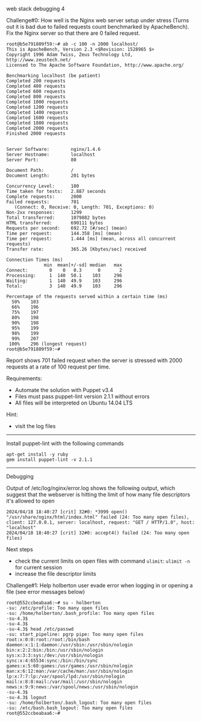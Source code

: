 web stack debugging 4

Challenge#0: How well is the Nginx web server setup under stress (Turns out it is bad due to failed requests count benchmarked by ApacheBench). Fix the Nginx server so that there are 0 failed request.

```
root@b5e791809f59:~# ab -c 100 -n 2000 localhost/
This is ApacheBench, Version 2.3 <$Revision: 1528965 $>
Copyright 1996 Adam Twiss, Zeus Technology Ltd, http://www.zeustech.net/
Licensed to The Apache Software Foundation, http://www.apache.org/

Benchmarking localhost (be patient)
Completed 200 requests
Completed 400 requests
Completed 600 requests
Completed 800 requests
Completed 1000 requests
Completed 1200 requests
Completed 1400 requests
Completed 1600 requests
Completed 1800 requests
Completed 2000 requests
Finished 2000 requests


Server Software:        nginx/1.4.6
Server Hostname:        localhost
Server Port:            80

Document Path:          /
Document Length:        201 bytes

Concurrency Level:      100
Time taken for tests:   2.887 seconds
Complete requests:      2000
Failed requests:        701
   (Connect: 0, Receive: 0, Length: 701, Exceptions: 0)
Non-2xx responses:      1299
Total transferred:      1079882 bytes
HTML transferred:       690111 bytes
Requests per second:    692.72 [#/sec] (mean)
Time per request:       144.358 [ms] (mean)
Time per request:       1.444 [ms] (mean, across all concurrent requests)
Transfer rate:          365.26 [Kbytes/sec] received

Connection Times (ms)
              min  mean[+/-sd] median   max
Connect:        0    0   0.3      0       2
Processing:     1  140  50.1    103     296
Waiting:        1  140  49.9    103     296
Total:          3  140  49.9    103     296

Percentage of the requests served within a certain time (ms)
  50%    103
  66%    196
  75%    197
  80%    198
  90%    198
  95%    199
  98%    199
  99%    207
 100%    296 (longest request)
root@b5e791809f59:~#
```

Report shows 701 failed request when the server is stressed with 2000 requests at a rate of 100 request per time.

Requirements:
- Automate the solution with Puppet v3.4
- Files must pass puppet-lint version 2.1.1 without errors
- All files will be interpreted on Ubuntu 14.04 LTS

Hint:
- visit the log files

---

Install puppet-lint with the following commands
```
apt-get install -y ruby
gem install puppet-lint -v 2.1.1
```

---

Debugging

Output of /etc/log/nginx/error.log shows the following output, which suggest that the webserver is hitting the limit of how many file descriptors it's allowed to open
```
2024/04/18 18:40:27 [crit] 32#0: *3999 open() "/usr/share/nginx/html/index.html" failed (24: Too many open files), client: 127.0.0.1, server: localhost, request: "GET / HTTP/1.0", host: "localhost"
2024/04/18 18:40:27 [crit] 32#0: accept4() failed (24: Too many open files)
```

Next steps
- check the current limits on open files with command `ulimit`: `ulimit -n` for current session
- increase the file descriptor limits

Challenge#1: Help holberton user evade error when logging in or opening a file (see error messages below)

```
root@552ccbeabaa6:~# su - holberton
-su: /etc/profile: Too many open files
-su: /home/holberton/.bash_profile: Too many open files
-su-4.3$
-su-4.3$
-su-4.3$ head /etc/passwd
-su: start_pipeline: pgrp pipe: Too many open files
root:x:0:0:root:/root:/bin/bash
daemon:x:1:1:daemon:/usr/sbin:/usr/sbin/nologin
bin:x:2:2:bin:/bin:/usr/sbin/nologin
sys:x:3:3:sys:/dev:/usr/sbin/nologin
sync:x:4:65534:sync:/bin:/bin/sync
games:x:5:60:games:/usr/games:/usr/sbin/nologin
man:x:6:12:man:/var/cache/man:/usr/sbin/nologin
lp:x:7:7:lp:/var/spool/lpd:/usr/sbin/nologin
mail:x:8:8:mail:/var/mail:/usr/sbin/nologin
news:x:9:9:news:/var/spool/news:/usr/sbin/nologin
-su-4.3$
-su-4.3$ logout
-su: /home/holberton/.bash_logout: Too many open files
-su: /etc/bash.bash_logout: Too many open files
root@552ccbeabaa6:~#
```
